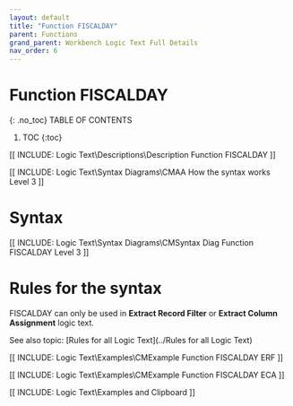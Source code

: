 ```yaml
---
layout: default
title: "Function FISCALDAY"
parent: Functions
grand_parent: Workbench Logic Text Full Details
nav_order: 6
---
```

# Function FISCALDAY
{: .no_toc}
TABLE OF CONTENTS 
1. TOC
{:toc}  

[[ INCLUDE: Logic Text\Descriptions\Description Function FISCALDAY ]]

[[ INCLUDE: Logic Text\Syntax Diagrams\CMAA How the syntax works Level 3 ]]

# Syntax 

[[ INCLUDE: Logic Text\Syntax Diagrams\CMSyntax Diag Function FISCALDAY Level 3 ]]

# Rules for the syntax 

FISCALDAY can only be used in **Extract Record Filter** or **Extract Column Assignment** logic text.

See also topic: [Rules for all Logic Text](../Rules for all Logic Text) 

[[ INCLUDE: Logic Text\Examples\CMExample Function FISCALDAY ERF ]]

[[ INCLUDE: Logic Text\Examples\CMExample Function FISCALDAY ECA ]]

[[ INCLUDE: Logic Text\Examples and Clipboard ]]

